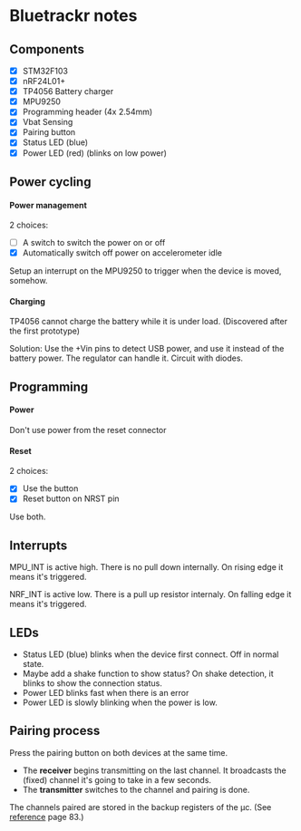 # Bluetrackr notes

## Components

- [x] STM32F103
- [x] nRF24L01+
- [x] TP4056 Battery charger
- [x] MPU9250
- [x] Programming header (4x 2.54mm)
- [x] Vbat Sensing
- [x] Pairing button
- [x] Status LED (blue)
- [x] Power LED (red) (blinks on low power)

## Power cycling

#### Power management

2 choices:
 - [ ] A switch to switch the power on or off
 - [x] Automatically switch off power on accelerometer idle

Setup an interrupt on the MPU9250 to trigger when the device is moved, somehow.

#### Charging

TP4056 cannot charge the battery while it is under load. (Discovered after the first prototype)

Solution: Use the +Vin pins to detect USB power, and use it instead of the battery power. The regulator can handle it. Circuit with diodes.

## Programming

#### Power

Don't use power from the reset connector

#### Reset

2 choices:
  - [x] Use the button
  - [x] Reset button on NRST pin

Use both.


## Interrupts

MPU_INT is active high. There is no pull down internally.
On rising edge it means it's triggered.

NRF_INT is active low. There is a pull up resistor internaly.
On falling edge it means it's triggered.

## LEDs

 - Status LED (blue) blinks when the device first connect. Off in normal state.
 - Maybe add a shake function to show status? On shake detection, it blinks to show the connection status.
 - Power LED blinks fast when there is an error
 - Power LED is slowly blinking when the power is low.



## Pairing process

Press the pairing button on both devices at the same time.
 - The **receiver** begins transmitting on the last channel. It broadcasts the (fixed) channel it's going to take in a few seconds.
 - The **transmitter** switches to the channel and pairing is done.

The channels paired are stored in the backup registers of the µc. (See [reference](https://www.st.com/content/ccc/resource/technical/document/reference_manual/59/b9/ba/7f/11/af/43/d5/CD00171190.pdf/files/CD00171190.pdf/jcr:content/translations/en.CD00171190.pdf) page 83.)